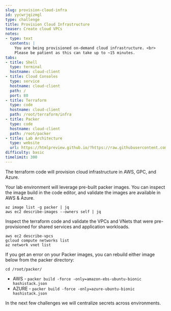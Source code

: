 ```yaml
---
slug: provision-cloud-infra
id: yycwrjqizmgl
type: challenge
title: Provision Cloud Infrastructure
teaser: Create cloud VPCs
notes:
- type: text
  contents: |
    You are being provisioned on-demand cloud infrastructure. <br>
    Please be patient as this can take up to ~15 minutes.
tabs:
- title: Shell
  type: terminal
  hostname: cloud-client
- title: Cloud Consoles
  type: service
  hostname: cloud-client
  path: /
  port: 80
- title: Terraform
  type: code
  hostname: cloud-client
  path: /root/terraform/infra
- title: Packer
  type: code
  hostname: cloud-client
  path: /root/packer
- title: Lab Architecture
  type: website
  url: https://htmlpreview.github.io/?https://raw.githubusercontent.com/hashicorp/field-workshops-consul/blob/master/instruqt-tracks/multi-cloud-service-networking-with-consul/assets/diagrams/diagrams.html
difficulty: basic
timelimit: 300
---
```

The terraform code will provision cloud infrastructure in AWS, GPC, and Azure. <br>

Your lab environment will leverage pre-built packer images.
You can inspect the image build in the code editor, and validate the images are available in AWS & Azure. <br>

```
az image list -g packer | jq
aws ec2 describe-images --owners self | jq
```

Inspect the terraform code and validate the VPCs and VNets that were pre-provisioned for shared services and application workloads. <br>

```
aws ec2 describe-vpcs
gcloud compute networks list
az network vnet list
```

If you get an error on your Packer images, you can rebuild either image below from the packer directory:

```
cd /root/packer/
```

* AWS - `packer build -force -only=amazon-ebs-ubuntu-bionic hashistack.json`
* AZURE - `packer build -force -only=azure-ubuntu-bionic hashistack.json`

In the next few challenges we will centralize secrets across environments.
